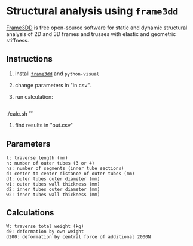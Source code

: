# Structural analysis using `frame3dd`

[Frame3DD](http://frame3dd.sourceforge.net/) is free open-source software
for static and dynamic structural analysis of 2D and 3D frames and trusses
with elastic and geometric stiffness.

## Instructions

1. install [`frame3dd`](http://frame3dd.sourceforge.net/) and `python-visual`
1. change parameters in "in.csv".
1. run calculation:

    ```bash
./calc.sh
    ```
1. find results in "out.csv"

## Parameters

	l: traverse length (mm)
	n: number of outer tubes (3 or 4)
	nz: number of segments (inner tube sections)
	d: center to center distance of outer tubes (mm)
	d1: outer tubes outer diameter (mm)
	w1: outer tubes wall thickness (mm)
	d2: inner tubes outer diameter (mm)
	w2: inner tubes wall thickness (mm)

## Calculations

	W: traverse total weight (kg)
	d0: deformation by own weight
	d200: deformation by central force of additional 2000N

